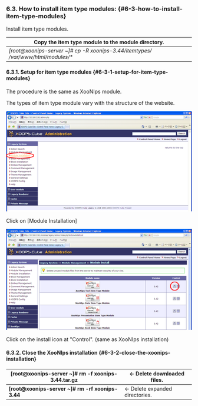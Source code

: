 ### 6.3. How to install item type modules: {#6-3-how-to-install-item-type-modules}

Install item type modules.

 Copy the item type module to the module directory. |
 --- |
 **[root@xoonips-server ~]# cp -R xoonips-3.44/itemtypes/* /var/www/html/modules/** |

#### 6.3.1. Setup for item type modules {#6-3-1-setup-for-item-type-modules}

The procedure is the same as XooNIps module.

The types of item type module vary with the structure of the website.

![](../../assets/xoonips-install03.png)

Click on [Module Installation]

![](../../assets/xoonips-install32.png)

Click on the install icon at &quot;Control&quot;. (same as XooNIps installation)

#### 6.3.2. Close the XooNIps installation {#6-3-2-close-the-xoonips-installation}

| **[root@xoonips-server ~]# rm -f xoonips-3.44.tar.gz** | ← Delete downloaded files. |
| --- | --- |
| **[root@xoonips-server ~]# rm -rf xoonips-3.44** | ← Delete expanded directories. |